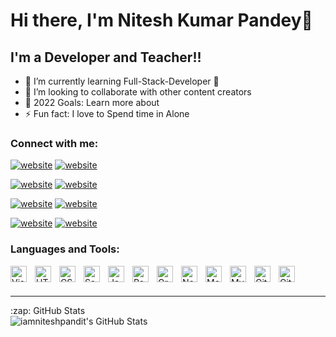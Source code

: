 # Hi there, I'm Nitesh Kumar Pandey👋 



## I'm a Developer and Teacher!!

- 🌱 I’m currently learning Full-Stack-Developer 🤣
- 👯 I’m looking to collaborate with other content creators
- 🥅 2022 Goals: Learn more about 
- ⚡ Fun fact: I love to Spend time in Alone

### Connect with me:


[![website](./img/youtube-light.svg)](https://www.youtube.com/channel/UCwVsw7nPyTv9pcDMNK272Aw#gh-light-mode-only)
[![website](./img/youtube-dark.svg)](https://www.youtube.com/channel/UCwVsw7nPyTv9pcDMNK272Aw#gh-dark-mode-only)
&nbsp;&nbsp;
<a href="https://www.youtube.com/channel/UCwVsw7nPyTv9pcDMNK272Aw"  alt="YOUTUBE"/>



[![website](./img/twitter-light.svg)](https://twitter.com/iamniteshpandit#gh-light-mode-only)
[![website](./img/twitter-dark.svg)](https://twitter.com/iamniteshpandit#gh-dark-mode-only)
&nbsp;&nbsp;


[![website](./img/linkedin-light.svg)](https://linkedin.com/in/iamniteshpandit#gh-light-mode-only)
[![website](./img/linkedin-dark.svg)](https://linkedin.com/in/iamniteshpandit#gh-dark-mode-only)
&nbsp;&nbsp;


[![website](./img/instagram-light.svg)](https://instagram.com/iamniteshpandit#gh-light-mode-only)
[![website](./img/instagram-dark.svg)](https://instagram.com/iamniteshpandit#gh-dark-mode-only)

### Languages and Tools:


<img align="left" alt="Visual Studio Code" width="26px" src="https://cdn.jsdelivr.net/gh/devicons/devicon/icons/vscode/vscode-original.svg" style="padding-right:10px;" />

<img align="left" alt="HTML5" width="26px" src="https://cdn.jsdelivr.net/gh/devicons/devicon/icons/html5/html5-original.svg" style="padding-right:10px;" />

<img align="left" alt="CSS3" width="26px" src="https://cdn.jsdelivr.net/gh/devicons/devicon/icons/css3/css3-original.svg" style="padding-right:10px;" />

<img align="left" alt="Sass" width="26px" src="https://cdn.jsdelivr.net/gh/devicons/devicon/icons/sass/sass-original.svg" style="padding-right:10px;" />

<img align="left" alt="JavaScript" width="26px" src="https://cdn.jsdelivr.net/gh/devicons/devicon/icons/javascript/javascript-original.svg" style="padding-right:10px;" />


<img align="left" alt="React" width="26px" src="https://cdn.jsdelivr.net/gh/devicons/devicon/icons/react/react-original.svg" style="padding-right:10px;" />


<img align="left" alt="GraphQL" width="26px" src="https://cdn.jsdelivr.net/gh/devicons/devicon/icons/graphql/graphql-plain.svg" style="padding-right:10px;" />

<img align="left" alt="Node.js" width="26px" src="https://cdn.jsdelivr.net/gh/devicons/devicon/icons/nodejs/nodejs-original.svg" style="padding-right:10px;" />

<img align="left" alt="MongoDB" width="26px" src="https://cdn.jsdelivr.net/gh/devicons/devicon/icons/mongodb/mongodb-original.svg" style="padding-right:10px;" />

<img align="left" alt="MySQL" width="26px" src="https://cdn.jsdelivr.net/gh/devicons/devicon/icons/mysql/mysql-original.svg" style="padding-right:10px;" />

<img align="left" alt="Git" width="26px" src="https://cdn.jsdelivr.net/gh/devicons/devicon/icons/git/git-original.svg" style="padding-right:10px;" />

<img align="left" alt="GitHub" width="26px" src="https://user-images.githubusercontent.com/3369400/139447912-e0f43f33-6d9f-45f8-be46-2df5bbc91289.png" style="padding-right:10px;" />



<br />
<br />



---


  <summary>:zap: GitHub Stats</summary>

  <img align="left" alt="iamniteshpandit's GitHub Stats" src="https://github-readme-stats.vercel.app/api?username=iamniteshpandit&show_icons=true&hide_border=false&title_color=ff652f&icon_color=FFE400&bg_color=09131B&text_color=ffffff&border_color=0c1a25" />




[website]: https://twitter.com/iamniteshpandit
[twitter]: https://twitter.com/iamniteshpandit
[youtube]: https://youtube.com/https://www.youtube.com/channel/UCwVsw7nPyTv9pcDMNK272Aw
[instagram]: https://instagram.com/iamniteshpandit
[linkedin]: https://linkedin.com/in/iamniteshpandit
